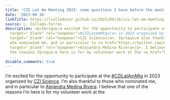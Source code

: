 ```yaml
---
title: 'CZI Lat Am Meeting 2023: some questions I have before the meeting'
date: '2023-04-16'
linkTitle: https://lcolladotor.github.io/2023/04/16/czi-lat-am-meeting-2023-some-questions-i-have-before-the-meeting/
source: L. Collado-Torres
description: <p>I&rsquo;m excited for the opportunity to participate at the <a href="https://twitter.com/search?q=%23CZILatAmMtg&amp;src=typed_query"
  target="_blank" rel="noopener">#CZILatAmMtg</a> in 2023 organized by <a href="https://twitter.com/cziscience"
  target="_blank" rel="noopener">CZI Science</a>. I&rsquo;m also thankful to those
  who nominated me, and in particular to <a href="https://twitter.com/AleMedinaRivera"
  target="_blank" rel="noopener">Alejandra Medina Rivera</a>. I believe that one of
  the reasons I&rsquo;m here is for my volunteer work at the <a href="https://comunidadbioinfo.github.io/"
  ...
disable_comments: true
---
```

<p>I&rsquo;m excited for the opportunity to participate at the <a href="https://twitter.com/search?q=%23CZILatAmMtg&amp;src=typed_query" target="_blank" rel="noopener">#CZILatAmMtg</a> in 2023 organized by <a href="https://twitter.com/cziscience" target="_blank" rel="noopener">CZI Science</a>. I&rsquo;m also thankful to those who nominated me, and in particular to <a href="https://twitter.com/AleMedinaRivera" target="_blank" rel="noopener">Alejandra Medina Rivera</a>. I believe that one of the reasons I&rsquo;m here is for my volunteer work at the <a href="https://comunidadbioinfo.github.io/" ...